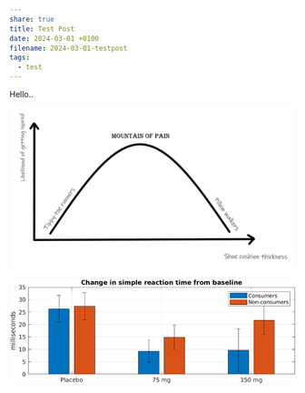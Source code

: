 ```yaml
---
share: true
title: Test Post
date: 2024-03-01 +0100
filename: 2024-03-01-testpost
tags:
  - test
---
```


Hello..


![mountainpain.png](../images/obsidian/mountainpain.png)


![mountainpain](../images/obsidian/Bild1.png)